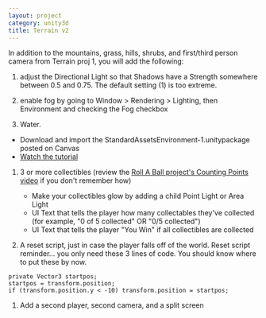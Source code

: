 ```yaml
---
layout: project
category: unity3d
title: Terrain v2
---
```

In addition to the mountains, grass, hills, shrubs, and first/third person camera from Terrain proj 1, you will add the following:

1. adjust the Directional Light so that Shadows have a Strength somewhere between 0.5 and 0.75. The default setting (1) is too extreme.

1. enable fog by going to Window > Rendering > Lighting, then Environment and checking the Fog checkbox

1. Water. 
  - Download and import the StandardAssetsEnvironment-1.unitypackage posted on Canvas
  - [Watch the tutorial](https://drive.google.com/open?id=1o_n-_BgOu_1RtUqavS9ubGz63pca5R0V)


1. 3 or more collectibles (review the [Roll A Ball project's Counting Points video](https://drive.google.com/drive/u/0/folders/1Ty6SYENccamq1nSBsfRZE4daQkKmZIZr) if you don't remember how)
    - Make your collectibles glow by adding a child Point Light or Area Light
    - UI Text that tells the player how many collectables they've collected (for example, "0 of 5 collected" OR "0/5 collected")
    - UI Text that tells the player "You Win" if all collectibles are collected


1. A reset script, just in case the player falls off of the world. Reset script reminder... you only need these 3 lines of code. You should know where to put these by now.
```
private Vector3 startpos;
startpos = transform.position;
if (transform.position.y < -10) transform.position = startpos;
```

1. Add a second player, second camera, and a split screen
